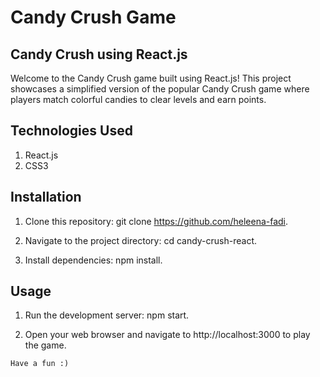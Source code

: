  # Candy Crush Game 

 
  ## Candy Crush using React.js

Welcome to the Candy Crush game built using React.js! This project showcases a simplified version of the popular Candy Crush game where players match colorful candies to clear levels and earn points.

## Technologies Used

1. React.js
2. CSS3
## Installation
 1. Clone this repository: git clone https://github.com/heleena-fadi.

2. Navigate to the project directory: cd candy-crush-react.
3. Install dependencies: npm install.


## Usage
1. Run the development server: npm start.

2. Open your web browser and navigate to http://localhost:3000 to play the game.



``` Have a fun :) ```